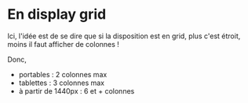 # En display grid

Ici, l'idée est de se dire que si la disposition est en grid, plus c'est étroit, moins il faut afficher de colonnes !

Donc, 

* portables : 2 colonnes max
* tablettes : 3 colonnes max
* à partir de 1440px : 6 et + colonnes